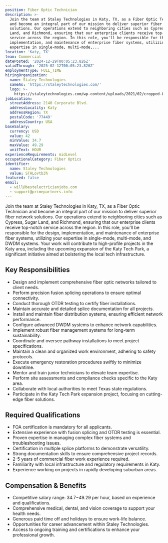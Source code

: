 ```yaml
---
position: Fiber Optic Technician
description: >-
  Join the team at Staley Technologies in Katy, TX, as a Fiber Optic Technician
  and become an integral part of our mission to deliver superior fiber network
  solutions. Our operations extend to neighboring cities such as Cypress, Sugar
  Land, and Richmond, ensuring that our enterprise clients receive top-notch
  service across the region. In this role, you'll be responsible for the design,
  implementation, and maintenance of enterprise fiber systems, utilizing your
  expertise in single-mode, multi-mode,...
location: 'Katy, TX'
team: Commercial
datePosted: '2024-12-29T00:05:23.826Z'
validThrough: '2025-02-12T00:05:23.826Z'
employmentType: FULL_TIME
hiringOrganization:
  name: Staley Technologies
  sameAs: 'https://staleytechnologies.com/'
  logo: >-
    https://staleytechnologies.com/wp-content/uploads/2021/02/cropped-Logo_StaleyTechnologies.png
jobLocation:
  streetAddress: 2140 Corporate Blvd.
  addressLocality: Katy
  addressRegion: TX
  postalCode: '77449'
  addressCountry: USA
baseSalary:
  currency: USD
  value: 42
  minValue: 34.7
  maxValue: 49.29
  unitText: HOUR
experienceRequirements: midLevel
occupationalCategory: Fiber Optics
identifier:
  name: Staley Technologies
  value: STALovtb3h
featured: false
email:
  - will@bestelectricianjobs.com
  - support@primepartners.info
---
```




Join the team at Staley Technologies in Katy, TX, as a Fiber Optic Technician and become an integral part of our mission to deliver superior fiber network solutions. Our operations extend to neighboring cities such as Cypress, Sugar Land, and Richmond, ensuring that our enterprise clients receive top-notch service across the region. In this role, you'll be responsible for the design, implementation, and maintenance of enterprise fiber systems, utilizing your expertise in single-mode, multi-mode, and DWDM systems. Your work will contribute to high-profile projects in the Katy area, including the upcoming expansion of the Katy Tech Park, a significant initiative aimed at bolstering the local tech infrastructure.

## Key Responsibilities
- Design and implement comprehensive fiber optic networks tailored to client needs.
- Perform precision fusion splicing operations to ensure optimal connectivity.
- Conduct thorough OTDR testing to certify fiber installations.
- Maintain accurate and detailed splice documentation for all projects.
- Install and maintain fiber distribution systems, ensuring efficient network performance.
- Configure advanced DWDM systems to enhance network capabilities.
- Implement robust fiber management systems for long-term sustainability.
- Coordinate and oversee pathway installations to meet project specifications.
- Maintain a clean and organized work environment, adhering to safety protocols.
- Execute emergency restoration procedures swiftly to minimize downtime.
- Mentor and train junior technicians to elevate team expertise.
- Perform site assessments and compliance checks specific to the Katy area.
- Collaborate with local authorities to meet Texas state regulations.
- Participate in the Katy Tech Park expansion project, focusing on cutting-edge fiber solutions.

## Required Qualifications
- FOA certification is mandatory for all applicants.
- Extensive experience with fusion splicing and OTDR testing is essential.
- Proven expertise in managing complex fiber systems and troubleshooting issues.
- Certification in multiple splice platforms to demonstrate versatility.
- Strong documentation skills to ensure comprehensive project records.
- 2-5 years of commercial fiber work experience required.
- Familiarity with local infrastructure and regulatory requirements in Katy.
- Experience working on projects in rapidly developing suburban areas.

## Compensation & Benefits
- Competitive salary range: $34.7-$49.29 per hour, based on experience and qualifications.
- Comprehensive medical, dental, and vision coverage to support your health needs.
- Generous paid time off and holidays to ensure work-life balance.
- Opportunities for career advancement within Staley Technologies.
- Access to ongoing training and certifications to enhance your professional growth.
